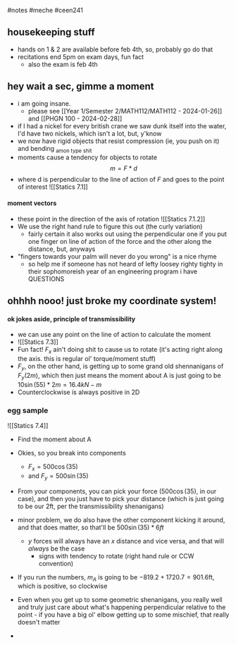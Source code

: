 #notes #meche  #ceen241

## housekeeping stuff
- hands on 1 & 2 are available before feb 4th, so, probably go do that
- recitations end 5pm on exam days, fun fact
	- also the exam is feb 4th

## hey wait a sec, gimme a moment
- i am going insane. 
	- please see [[Year 1/Semester 2/MATH112/MATH112 - 2024-01-26]] and [[PHGN 100 - 2024-02-28]]
- if I had a nickel for every british crane we saw dunk itself into the water, I'd have two nickels, which isn't a lot, but, y'know
- we now have rigid objects that resist compression (ie, you push on it) and bending <sub>amon type shit</sub>
- moments cause a tendency for objects to rotate $$m = F*d$$
- where d is perpendicular to the line of action of $F$ and goes to the point of interest
![[Statics 7.1]]
#### moment vectors
- these point in the direction of the axis of rotation
![[Statics 7.1.2]]
- We use the right hand rule to figure this out (the curly variation)
	- fairly certain it also works out using the perpendicular one if you put one finger on line of action of the force and the other along the distance, but, anyways
- "fingers towards your palm will never do you wrong" is a nice rhyme
	- so help me if someone has not heard of lefty loosey righty tighty in their sophomoreish year of an engineering program i have QUESTIONS
## ohhhh nooo! just broke my coordinate system!
#### ok jokes aside, principle of transmissibility
- we can use any point on the line of action to calculate the moment
- ![[Statics 7.3]]
- Fun fact! $F_{x}$ ain't doing shit to cause us to rotate (it's acting right along the axis. this is regular ol' torque/moment stuff)
- $F_{y}$, on the other hand, is getting up to some grand old shennanigans of $F_{y}(2m)$, which then just means the moment about A is just going to be $10\sin(55)*2m=16.4kN-m$ 
- Counterclockwise is always positive in 2D 

### egg sample
![[Statics 7.4]]
- Find the moment about A
- Okies, so you break into components
	- $F_{x}= 500\cos(35)$
	- and $F_{y}=500\sin(35)$
- From your components, you can pick your force ($500\cos(35)$, in our case), and then you just have to pick your distance (which is just going to be our 2ft, per the transmissibility  shenanigans)
- minor problem, we do also have the other component kicking it around, and that does matter, so that'll be $500\sin(35)*6ft$ 
	- $y$ forces will always have an $x$ distance and vice versa, and that will *always* be the case
		- signs with tendency to rotate (right hand rule or CCW convention)
- If you run the numbers, $m_{A}$ is going to be $-819.2+1720.7=901.6$ft, which is positive, so clockwise

- Even when you get up to some geometric shenanigans, you really well and truly just care about what's happening perpendicular relative to the point - if you have a big ol' elbow getting up to some mischief, that really doesn't matter
- 

